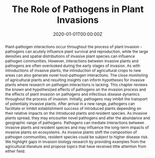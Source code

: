 ---
abstract: Plant-pathogen interactions occur throughout the process of plant invasion - pathogens can acutely influence plant survival and reproduction, while the large densities and spatial distributions of invasive plant species can influence pathogen communities. However, interactions between invasive plants and pathogens are often overlooked during the early stages of invasion. As with introductions of invasive plants, the introduction of agricultural crops to new areas can also generate novel host-pathogen interactions. The close monitoring of agricultural plants and resulting insights can inform hypotheses for invasive plants where research on pathogen interactions is lacking. This chapter reviews the known and hypothesized effects of pathogens on the invasion process and the effects of plant invasion on pathogens and infectious disease dynamics throughout the process of invasion. Initially, pathogens may inhibit the transport of potentially invasive plants. After arrival in a new range, pathogens can facilitate or inhibit establishment success of introduced plants depending on their relative impacts on the introduced plants and resident species. As invasive plants spread, they may encounter novel pathogens and alter the abundance and geographic range of pathogens. Pathogens can mediate interactions between invasive plants and resident species and may influence the long-term impacts of invasive plants on ecosystems. As invasive plants shift the composition of pathogen communities, resident species could be subject to higher disease risk. We highlight gaps in invasion biology research by providing examples from the agricultural literature and propose topics that have received little attention from either field.
authors:
- admin
- S. Luke Flory
- Erica M. Goss
- Robert D. Holt
- Keith Clay
- Philip F. Harmon
- Brett R. Lane
- Ashish Adhikari
- Christopher M. Wojan
date: "2020-01-01T00:00:00Z"
doi: "10.1079/9781789242171.0011"
featured: false
image:
  caption:
  focal_point: ""
  preview_only: false
projects:
- invasion-disease
publication: '*Plant Invasions - The Role of Biotic Interactions*'
publication_short: ""
publication_types:
- "6"
publishDate: "2020-01-01T00:00:00Z"
slides:
summary:
tags:
- invasion-disease
title: The Role of Pathogens in Plant Invasions
url_code: ""
url_dataset: ""
url_pdf: ""
url_poster: ""
url_project: ""
url_slides: ""
url_source: ""
url_video: ""
---